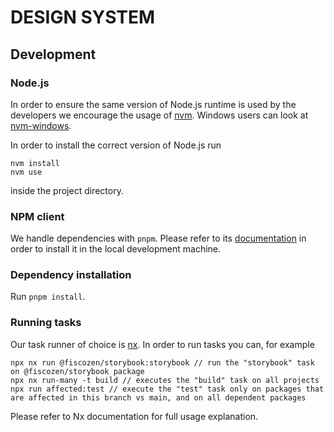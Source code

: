 # DESIGN SYSTEM

## Development
### Node.js
In order to ensure the same version of Node.js runtime is used by the developers we encourage the usage of [nvm](https://github.com/nvm-sh/nvm). Windows users can look at [nvm-windows](https://github.com/coreybutler/nvm-windows).

In order to install the correct version of Node.js run
```
nvm install
nvm use
```
inside the project directory.

### NPM client
We handle dependencies with `pnpm`. Please refer to its [documentation](https://pnpm.io/it/installation) in order to install it in the local development machine.

### Dependency installation
Run `pnpm install`.

### Running tasks
Our task runner of choice is [nx](https://nx.dev/).
In order to run tasks you can, for example
```
npx nx run @fiscozen/storybook:storybook // run the "storybook" task on @fiscozen/storybook package
npx nx run-many -t build // executes the "build" task on all projects
npx run affected:test // execute the "test" task only on packages that are affected in this branch vs main, and on all dependent packages
```
Please refer to Nx documentation for full usage explanation.